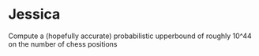 # Jessica
Compute a (hopefully accurate) probabilistic upperbound of roughly 10^44 on the number of chess positions
